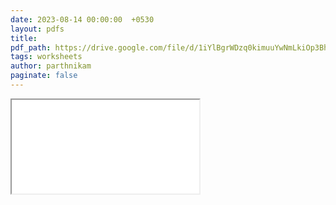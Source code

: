 ```yaml
---
date: 2023-08-14 00:00:00  +0530
layout: pdfs
title: 
pdf_path: https://drive.google.com/file/d/1iYlBgrWDzq0kimuuYwNmLkiOp3BhOiRz/preview?usp=drive_link
tags: worksheets
author: parthnikam
paginate: false
---
```


<iframe class="embed-pdf" src="{{ page.pdf_path }}#toolbar=0" seamless="seamless" scrolling="no" style="overflow:hidden"></iframe>
